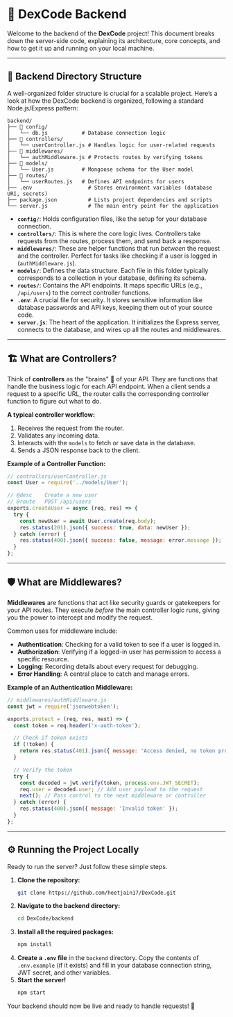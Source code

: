 # 🚀 DexCode Backend

Welcome to the backend of the **DexCode** project\! This document breaks down the server-side code, explaining its architecture, core concepts, and how to get it up and running on your local machine.

-----

## 📂 Backend Directory Structure

A well-organized folder structure is crucial for a scalable project. Here’s a look at how the DexCode backend is organized, following a standard Node.js/Express pattern:

```
backend/
├── 📁 config/
│   └── db.js           # Database connection logic
├── 📁 controllers/
│   └── userController.js # Handles logic for user-related requests
├── 📁 middlewares/
│   └── authMiddleware.js # Protects routes by verifying tokens
├── 📁 models/
│   └── User.js         # Mongoose schema for the User model
├── 📁 routes/
│   └── userRoutes.js   # Defines API endpoints for users
├── .env                  # Stores environment variables (database URI, secrets)
├── package.json          # Lists project dependencies and scripts
└── server.js             # The main entry point for the application
```

  * **`config/`**: Holds configuration files, like the setup for your database connection.
  * **`controllers/`**: This is where the core logic lives. Controllers take requests from the routes, process them, and send back a response.
  * **`middlewares/`**: These are helper functions that run *between* the request and the controller. Perfect for tasks like checking if a user is logged in (`authMiddleware.js`).
  * **`models/`**: Defines the data structure. Each file in this folder typically corresponds to a collection in your database, defining its schema.
  * **`routes/`**: Contains the API endpoints. It maps specific URLs (e.g., `/api/users`) to the correct controller functions.
  * **`.env`**: A crucial file for security. It stores sensitive information like database passwords and API keys, keeping them out of your source code.
  * **`server.js`**: The heart of the application. It initializes the Express server, connects to the database, and wires up all the routes and middlewares.

-----

## 🏗️ What are Controllers?

Think of **controllers** as the "brains" 🧠 of your API. They are functions that handle the business logic for each API endpoint. When a client sends a request to a specific URL, the router calls the corresponding controller function to figure out what to do.

**A typical controller workflow:**

1.  Receives the request from the router.
2.  Validates any incoming data.
3.  Interacts with the `models` to fetch or save data in the database.
4.  Sends a JSON response back to the client.

**Example of a Controller Function:**

```javascript
// controllers/userController.js
const User = require('../models/User');

// @desc    Create a new user
// @route   POST /api/users
exports.createUser = async (req, res) => {
  try {
    const newUser = await User.create(req.body);
    res.status(201).json({ success: true, data: newUser });
  } catch (error) {
    res.status(400).json({ success: false, message: error.message });
  }
};
```

-----

## 🛡️ What are Middlewares?

**Middlewares** are functions that act like security guards or gatekeepers for your API routes. They execute *before* the main controller logic runs, giving you the power to intercept and modify the request.

Common uses for middleware include:

  * **Authentication**: Checking for a valid token to see if a user is logged in.
  * **Authorization**: Verifying if a logged-in user has permission to access a specific resource.
  * **Logging**: Recording details about every request for debugging.
  * **Error Handling**: A central place to catch and manage errors.

**Example of an Authentication Middleware:**

```javascript
// middlewares/authMiddleware.js
const jwt = require('jsonwebtoken');

exports.protect = (req, res, next) => {
  const token = req.header('x-auth-token');

  // Check if token exists
  if (!token) {
    return res.status(401).json({ message: 'Access denied, no token provided' });
  }

  // Verify the token
  try {
    const decoded = jwt.verify(token, process.env.JWT_SECRET);
    req.user = decoded.user; // Add user payload to the request
    next(); // Pass control to the next middleware or controller
  } catch (error) {
    res.status(400).json({ message: 'Invalid token' });
  }
};
```

-----

## ⚙️ Running the Project Locally

Ready to run the server? Just follow these simple steps.

1.  **Clone the repository:**
    ```bash
    git clone https://github.com/heetjain17/DexCode.git
    ```
2.  **Navigate to the backend directory:**
    ```bash
    cd DexCode/backend
    ```
3.  **Install all the required packages:**
    ```bash
    npm install
    ```
4.  **Create a `.env` file** in the `backend` directory. Copy the contents of `.env.example` (if it exists) and fill in your database connection string, JWT secret, and other variables.
5.  **Start the server\!**
    ```bash
    npm start
    ```

Your backend should now be live and ready to handle requests\! 🎉
